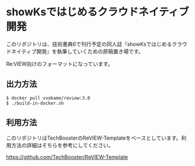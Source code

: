 # showKsではじめるクラウドネイティブ開発

このリポジトリは、技術書典6で刊行予定の同人誌『showKsではじめるクラウドネイティブ開発』を執筆していくための原稿置き場です。

Re:VIEW向けのフォーマットになっています。

## 出力方法

```
$ docker pull vvakame/review:3.0
$ ./build-in-docker.sh
```

## 利用方法

このリポジトリはTechBoosterのReVIEW-Templateをベースとしています。利用方法の詳細はそちらを参考にしてください。

https://github.com/TechBooster/ReVIEW-Template

